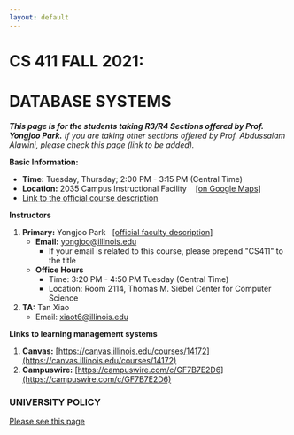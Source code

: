 ```yaml
---
layout: default
---
```



# **CS 411 FALL 2021:**  
# **DATABASE SYSTEMS**


***This page is for the students taking R3/R4 Sections offered by Prof. Yongjoo Park.***
*If you are taking other sections offered by Prof. Abdussalam Alawini, please check this page (link to be added).*


<div class="extra-row-spacer"></div>

**Basic Information:**

- **Time:** Tuesday, Thursday;  2:00 PM - 3:15 PM (Central Time)
- **Location:** 2035 Campus Instructional Facility &nbsp;&nbsp; [[on Google Maps]](https://www.google.com/maps/place/Campus+Instructional+Facility/@40.1124436,-88.2305359,17z/data=!4m8!1m2!2m1!1s2035+Campus+Instructional+Facility!3m4!1s0x0:0xe67002a644efa20f!8m2!3d40.1124436!4d-88.2283419)  
- [Link to the official course description](https://cs.illinois.edu/academics/courses/CS411)



**Instructors**

1. **Primary:** Yongjoo Park &nbsp;&nbsp;[[official faculty description]](https://cs.illinois.edu/about/people/all-faculty/yongjoo)
   * **Email:** yongjoo@illinois.edu  
      - If your email is related to this course, please prepend "CS411" to the title
   * **Office Hours**
      - Time: 3:20 PM - 4:50 PM Tuesday (Central Time)
      - Location: Room 2114, Thomas M. Siebel Center for Computer Science
2. **TA:** Tan Xiao
   * Email: xiaot6@illinois.edu  


**Links to learning management systems**
1. **Canvas:** [https://canvas.illinois.edu/courses/14172](https://canvas.illinois.edu/courses/14172)
1. **Campuswire:** [https://campuswire.com/c/GF7B7E2D6](https://campuswire.com/c/GF7B7E2D6)




<div class="extra-row-spacer"></div>

### **UNIVERSITY POLICY**

[Please see this page](./univ_policy)

